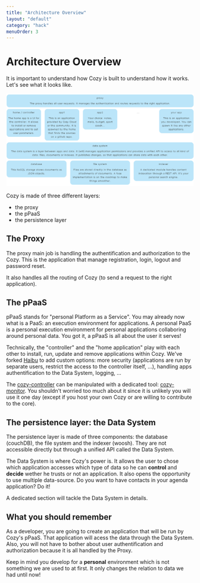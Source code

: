 ```yaml
---
title: "Architecture Overview"
layout: "default"
category: "hack"
menuOrder: 3
---
```


# Architecture Overview

It is important to understand how Cozy is built to understand how it works. Let's see what it looks like.

![Architecture Overview](/assets/images/cozy-architecture.png)

Cozy is made of three different layers:

* the proxy
* the pPaaS
* the persistence layer

## The Proxy
The proxy main job is handling the authentification and authorization to the Cozy. This is the application that manage registration, login, logout and password reset.

It also handles all the routing of Cozy (to send a request to the right application).

## The pPaaS
pPaaS stands for "personal Platform as a Service".
You may already now what is a PaaS: an execution environment for applications.
A personal PaaS is a personal execution environment for personal applications collaboring around personal data. You got it, a pPaaS is all about the user it serves!

Technically, the "controller" and the "home application" play with each other to install, run, update and remove applications within Cozy. We've forked [Haibu](https://github.com/nodejitsu/haibu) to add custom options: more security (applications are run by separate users, restrict the access to the controller itself, ...), handling apps authentification to the Data System, logging, ...

The [cozy-controller](https://github.com/mycozycloud/cozy-controller/) can be manipulated with a dedicated tool: [cozy-monitor](https://github.com/mycozycloud/cozy-monitor/). You shouldn't worried too much about it since it is unlikely you will use it one day (except if you host your own Cozy or are willing to contribute to the core).

## The persistence layer: the Data System
The persistence layer is made of three components: the database (couchDB), the file system and the indexer (woosh).
They are not accessible directly but through a unified API called the Data System.

The Data System is where Cozy's power is. It allows the user to chose which application accesses which type of data so he can **control** and **decide** wether he trusts or not an application.
It also opens the opportunity to use multiple data-source. Do you want to have contacts in your agenda application? Do it!

A dedicated section will tackle the Data System in details.


## What you should remember
As a developer, you are going to create an application that will be run by Cozy's pPaaS. That application will acess the data through the Data System.
Also, you will not have to bother about user authentification and authorization because it is all handled by the Proxy.

Keep in mind you develop for a **personal** environment which is not something we are used to at first. It only changes the relation to data we had until now!
